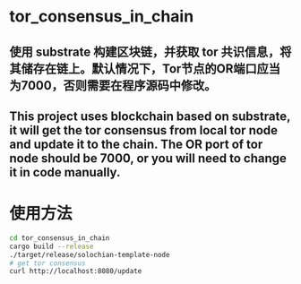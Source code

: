 # tor_consensus_in_chain
## 使用 substrate 构建区块链，并获取 tor 共识信息，将其储存在链上。默认情况下，Tor节点的OR端口应当为7000，否则需要在程序源码中修改。
## This project uses blockchain based on substrate, it will get the tor consensus from local tor node and update it to the chain. The OR port of tor node should be 7000, or you will need to change it in code manually.
# 使用方法
```bash
cd tor_consensus_in_chain
cargo build --release
./target/release/solochian-template-node
# get tor consensus
curl http://localhost:8080/update
```
